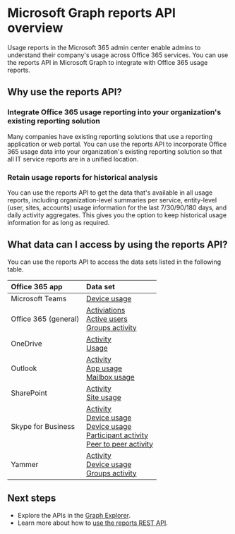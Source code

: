 # Microsoft Graph reports API overview

Usage reports in the Microsoft 365 admin center enable admins to understand their company's usage across Office 365 services. You can use the reports API in Microsoft Graph to integrate with Office 365 usage reports.

## Why use the reports API?

### Integrate Office 365 usage reporting into your organization's existing reporting solution
Many companies have existing reporting solutions that use a reporting application or web portal. You can use the reports API to incorporate Office 365 usage data into your organization's existing reporting solution so that all IT service reports are in a unified location.  

### Retain usage reports for historical analysis
You can use the reports API to get the data that's available in all usage reports, including organization-level summaries per service, entity-level (user, sites, accounts) usage information for the last 7/30/90/180 days, and daily activity aggregates. This gives you the option to keep historical usage information for as long as required.

## What data can I access by using the reports API?

You can use the reports API to access the data sets listed in the following table.

|Office 365 app|Data set|
|:--------|:--------|
|Microsoft Teams|[Device usage](../api-reference/v1.0/resources/microsoft_teams_device_usage_reports.md)<br/>|[User activity](../api-reference/v1.0/resources/microsoft_teams_user_activity_reports.md)|
|Office 365 (general) |[Activiations](../api-reference/v1.0/resources/office_365_activations_reports.md)<br/>[Active users](../api-reference/v1.0/resources/office_365_active_users_reports.md)<br/>[Groups activity](../api-reference/v1.0/resources/office_365_groups_activity_reports.md)|
|OneDrive |[Activity](../api-reference/v1.0/resources/onedrive_activity_reports.md)<br/>[Usage](../api-reference/v1.0/resources/onedrive_usage_reports.md)|
|Outlook|[Activity](../api-reference/v1.0/resources/email_activity_reports.md)<br/>[App usage](../api-reference/v1.0/resources/email_app_usage_reports.md)<br/>[Mailbox usage](../api-reference/v1.0/resources/mailbox_usage_reports.md)|
|SharePoint |[Activity](../api-reference/v1.0/resources/sharepoint_activity_reports.md)<br/>[Site usage](../api-reference/v1.0/resources/sharepoint_site_usage_reports.md)|
|Skype for Business |[Activity](../api-reference/v1.0/resources/skype_for_business_activity_reports.md)<br/>[Device usage](../api-reference/v1.0/resources/skype_for_business_device_usage_reports.md)<br/>[Device usage](../api-reference/v1.0/resources/skype_for_business_device_usage_reports.md)<br/>[Participant activity](../api-reference/v1.0/resources/skype_for_business_participant_activity_reports.md)<br/>[Peer to peer activity](../api-reference/v1.0/resources/skype_for_business_peer_to_peer_activity.md)|
|Yammer |[Activity](../api-reference/v1.0/resources/yammer_activity_reports.md)<br/>[Device usage](../api-reference/v1.0/resources/yammer_device_usage_reports.md)<br/>[Groups activity](../api-reference/v1.0/resources/yammer_groups_activity_reports.md)|

## Next steps

* Explore the APIs in the [Graph Explorer](https://developer.microsoft.com/en-us/graph/graph-explorer).
* Learn more about how to [use the reports REST API](../api-reference/v1.0/resources/report.md).
